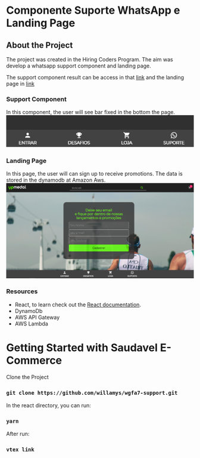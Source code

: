 # Componente Suporte WhatsApp e Landing Page

## About the Project

The project was created in the Hiring Coders Program. The aim was develop a whatsapp support component and landing page.

The support component result can be access in that [link](https://wgfa7--hiringcoders2021.myvtex.com/) and the landing page in [link](https://wgfa7--hiringcoders2021.myvtex.com/landing)
 
 ### Support Component
 
 In this component, the user will see bar fixed in the bottom the page.
 ![Main Page](https://github.com/willamys/wgfa7-support/blob/master/support.PNG)
 
 ### Landing Page
 
  In this page, the user will can sign up to receive promotions. The data is stored in the dynamodb at Amazon Aws.
 ![Main Page](https://github.com/willamys/wgfa7-support/blob/master/landing.PNG)


### Resources

- React, to learn check out the [React documentation](https://reactjs.org/).
- DynamoDb
- AWS API Gateway
- AWS Lambda

# Getting Started with Saudavel E-Commerce

Clone the Project

### `git clone https://github.com/willamys/wgfa7-support.git`

In the react directory, you can run:

### `yarn`

After run:

### `vtex link`
